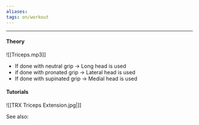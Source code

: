 ```yaml
---
aliases:
tags: on/workout 
---
```

---


#### Theory 


![[Triceps.mp3]]
- If done with neutral grip → Long head is used
- if done with pronated grip → Lateral head is used
- If done with supinated grip → Medial head is used 
#### Tutorials
![[TRX Triceps Extension.jpg|]]


See also:


